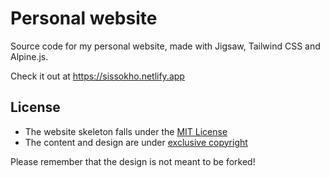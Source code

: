 # Personal website

Source code for my personal website, made with Jigsaw, Tailwind CSS and Alpine.js.

Check it out at https://sissokho.netlify.app

## License

-   The website skeleton falls under the [MIT License](https://choosealicense.com/licenses/mit/)
-   The content and design are under [exclusive copyright](https://choosealicense.com/no-license/)

Please remember that the design is not meant to be forked!
